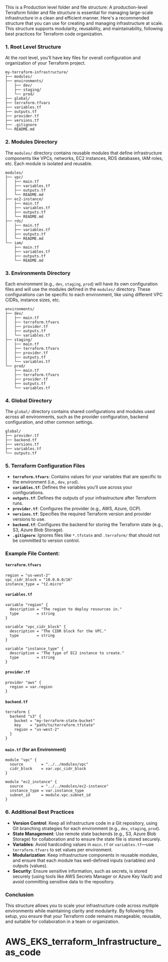 This is a Production level folder and file structure: A production-level Terraform folder and file structure is essential for managing large-scale infrastructure in a clean and efficient manner. Here's a recommended structure that you can use for creating and managing infrastructure at scale. This structure supports modularity, reusability, and maintainability, following best practices for Terraform code organization.

### 1. **Root Level Structure**
At the root level, you’ll have key files for overall configuration and organization of your Terraform project.

```plaintext
my-terraform-infrastructure/
├── modules/
├── environments/
│   ├── dev/
│   ├── staging/
│   └── prod/
├── global/
├── terraform.tfvars
├── variables.tf
├── outputs.tf
├── provider.tf
├── versions.tf
├── .gitignore
└── README.md
```

### 2. **Modules Directory**
The `modules/` directory contains reusable modules that define infrastructure components like VPCs, networks, EC2 instances, RDS databases, IAM roles, etc. Each module is isolated and reusable.

```plaintext
modules/
├── vpc/
│   ├── main.tf
│   ├── variables.tf
│   ├── outputs.tf
│   └── README.md
├── ec2-instance/
│   ├── main.tf
│   ├── variables.tf
│   ├── outputs.tf
│   └── README.md
├── rds/
│   ├── main.tf
│   ├── variables.tf
│   ├── outputs.tf
│   └── README.md
└── iam/
    ├── main.tf
    ├── variables.tf
    ├── outputs.tf
    └── README.md
```

### 3. **Environments Directory**
Each environment (e.g., `dev`, `staging`, `prod`) will have its own configuration files and will use the modules defined in the `modules/` directory. These configurations can be specific to each environment, like using different VPC CIDRs, instance sizes, etc.

```plaintext
environments/
├── dev/
│   ├── main.tf
│   ├── terraform.tfvars
│   ├── provider.tf
│   ├── outputs.tf
│   └── variables.tf
├── staging/
│   ├── main.tf
│   ├── terraform.tfvars
│   ├── provider.tf
│   ├── outputs.tf
│   └── variables.tf
└── prod/
    ├── main.tf
    ├── terraform.tfvars
    ├── provider.tf
    ├── outputs.tf
    └── variables.tf
```

### 4. **Global Directory**
The `global/` directory contains shared configurations and modules used across all environments, such as the provider configuration, backend configuration, and other common settings.

```plaintext
global/
├── provider.tf
├── backend.tf
├── versions.tf
├── variables.tf
└── outputs.tf
```

### 5. **Terraform Configuration Files**

- **`terraform.tfvars`**: Contains values for your variables that are specific to the environment (i.e., `dev`, `prod`).
- **`variables.tf`**: Defines the variables you’ll use across your configurations.
- **`outputs.tf`**: Defines the outputs of your infrastructure after Terraform runs.
- **`provider.tf`**: Configures the provider (e.g., AWS, Azure, GCP).
- **`versions.tf`**: Specifies the required Terraform version and provider versions to use.
- **`backend.tf`**: Configures the backend for storing the Terraform state (e.g., S3, Azure Blob Storage).
- **`.gitignore`**: Ignores files like `*.tfstate` and `.terraform/` that should not be committed to version control.

### Example File Content:

#### `terraform.tfvars`
```hcl
region = "us-west-2"
vpc_cidr_block = "10.0.0.0/16"
instance_type = "t2.micro"
```

#### `variables.tf`
```hcl
variable "region" {
  description = "The region to deploy resources in."
  type        = string
}

variable "vpc_cidr_block" {
  description = "The CIDR block for the VPC."
  type        = string
}

variable "instance_type" {
  description = "The type of EC2 instance to create."
  type        = string
}
```

#### `provider.tf`
```hcl
provider "aws" {
  region = var.region
}
```

#### `backend.tf`
```hcl
terraform {
  backend "s3" {
    bucket = "my-terraform-state-bucket"
    key    = "path/to/terraform.tfstate"
    region = "us-west-2"
  }
}
```

#### `main.tf` (for an Environment)
```hcl
module "vpc" {
  source        = "../../modules/vpc"
  cidr_block    = var.vpc_cidr_block
}

module "ec2_instance" {
  source        = "../../modules/ec2-instance"
  instance_type = var.instance_type
  subnet_id     = module.vpc.subnet_id
}
```

### 6. **Additional Best Practices**

- **Version Control**: Keep all infrastructure code in a Git repository, using Git branching strategies for each environment (e.g., `dev`, `staging`, `prod`).
- **State Management**: Use remote state backends (e.g., S3, Azure Blob Storage) for collaboration and to ensure the state file is stored securely.
- **Variables**: Avoid hardcoding values in `main.tf` or `variables.tf`—use `terraform.tfvars` to set values per environment.
- **Modularization**: Keep infrastructure components in reusable modules, and ensure that each module has well-defined inputs (variables) and outputs (values).
- **Security**: Ensure sensitive information, such as secrets, is stored securely (using tools like AWS Secrets Manager or Azure Key Vault) and avoid committing sensitive data to the repository.

### Conclusion

This structure allows you to scale your infrastructure code across multiple environments while maintaining clarity and modularity. By following this setup, you ensure that your Terraform code remains manageable, reusable, and suitable for collaboration in a team or organization.
# AWS_EKS_terraform_Infrastructure_as_code
